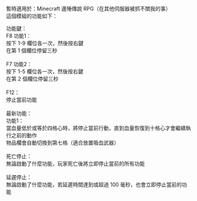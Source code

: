 暫時適用於：Minecraft 邊陲傳說 RPG（在其他伺服器被抓不關我的事）<br>
這個模組的功能如下：<br>

功能鍵：<br>
  F8 功能1：<br>
      按下 1-9 欄位各一次，然後按右鍵<br>
      在第 1 個欄位停留三秒<br>
      <br>
   F7 功能2：<br>
      按下 1-5 欄位各一次，然後按右鍵<br>
      在第 2 個欄位停留三秒<br>
      <br>
   F12：<br>
      停止當前功能<br>
      <br>
最新功能：<br>
   功能1：<br>
      當血量低於或等於四格心時，將停止當前行動，直到血量恢復到十格心才會繼續執行之前的動作<br>
      物品欄會自動切換到第七格（適合放置吸血武器）<br>
      <br>
   死亡停止：<br>
      無論啟動了什麼功能，玩家死亡後將立即停止當前的所有功能<br>
      <br>
   延遲停止：<br>
      無論啟動了什麼功能，若延遲時間達到或超過 100 毫秒，也會立即停止當前的功能
